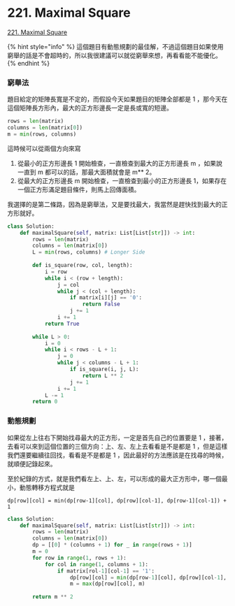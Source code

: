 # 221. Maximal Square

[221. Maximal Square](https://leetcode.com/problems/maximal-square/)

{% hint style="info" %}
這個題目有動態規劃的最佳解，不過這個題目如果使用窮舉的話是不會超時的，所以我很建議可以就從窮舉來想，再看看能不能優化。
{% endhint %}

### 窮舉法

題目給定的矩陣長寬是不定的，而假設今天如果題目的矩陣全部都是 1 ，那今天在這個矩陣長方形內，最大的正方形邊長一定是長或寬的短邊。

```python
rows = len(matrix)
columns = len(matrix[0])
m = min(rows, columns)
```

這時候可以從兩個方向來寫

1. 從最小的正方形邊長 1 開始檢查，一直檢查到最大的正方形邊長 m ，如果說一直到 m 都可以的話，那最大面積就會是 m\*\* 2。
2. 從最大的正方形邊長 m 開始檢查，一直檢查到最小的正方形邊長  1，如果存在一個正方形滿足題目條件，則馬上回傳面積。

我選擇的是第二條路，因為是窮舉法，又是要找最大，我當然是趕快找到最大的正方形就好。

```python
class Solution:
    def maximalSquare(self, matrix: List[List[str]]) -> int:
        rows = len(matrix)
        columns = len(matrix[0])
        L = min(rows, columns) # Longer Side
            
        def is_square(row, col, length):
            i = row
            while i < (row + length):
                j = col
                while j < (col + length):
                    if matrix[i][j] == '0':
                        return False
                    j += 1
                i += 1
            return True
            
        while L > 0: 
            i = 0
            while i < rows - L + 1:
                j = 0
                while j < columns - L + 1:
                    if is_square(i, j, L):
                        return L ** 2
                    j += 1
                i += 1
            L -= 1
        return 0
```

### 動態規劃

如果從左上往右下開始找尋最大的正方形，一定是首先自己的位置要是 1 ，接著，去看可以來到這個位置的三個方向：上、左、左上去看看是不是都是 1 ，但是這樣我們還要繼續往回找，看看是不是都是 1 ，因此最好的方法應該是在找尋的時候，就順便記錄起來。

至於紀錄的方式，就是我們看左上、上、左，可以形成的最大正方形中，哪一個最小，動態轉移方程式就是

```text
dp[row][col] = min(dp[row-1][col], dp[row][col-1], dp[row-1][col-1]) + 1
```

```python
class Solution:
    def maximalSquare(self, matrix: List[List[str]]) -> int:
        rows = len(matrix)
        columns = len(matrix[0])
        dp = [[0] * (columns + 1) for _ in range(rows + 1)]
        m = 0
        for row in range(1, rows + 1):
            for col in range(1, columns + 1):
                if matrix[rol-1][col-1] == '1':
                    dp[row][col] = min(dp[row-1][col], dp[row][col-1], dp[row-1][col-1]) + 1
                    m = max(dp[row][col], m)
        
        return m ** 2
```

